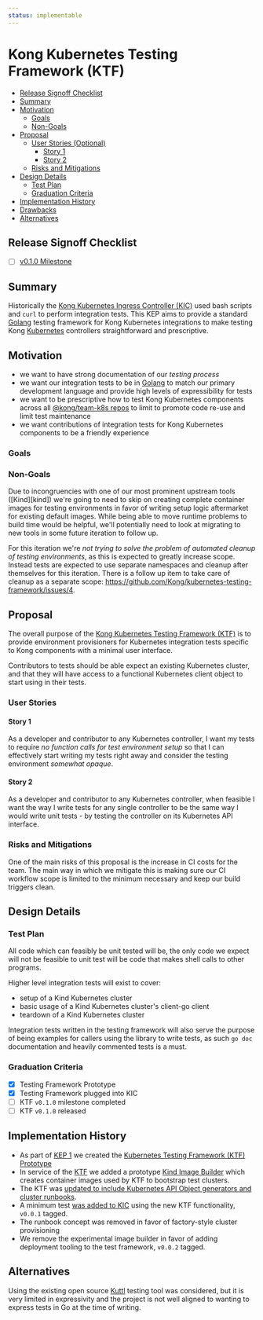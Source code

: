 ```yaml
---
status: implementable
---
```


# Kong Kubernetes Testing Framework (KTF)

<!-- toc -->
- [Release Signoff Checklist](#release-signoff-checklist)
- [Summary](#summary)
- [Motivation](#motivation)
  - [Goals](#goals)
  - [Non-Goals](#non-goals)
- [Proposal](#proposal)
  - [User Stories (Optional)](#user-stories-optional)
    - [Story 1](#story-1)
    - [Story 2](#story-2)
  - [Risks and Mitigations](#risks-and-mitigations)
- [Design Details](#design-details)
  - [Test Plan](#test-plan)
  - [Graduation Criteria](#graduation-criteria)
- [Implementation History](#implementation-history)
- [Drawbacks](#drawbacks)
- [Alternatives](#alternatives)
<!-- /toc -->

## Release Signoff Checklist

- [ ] [v0.1.0 Milestone][ms1]

[ms1]:https://github.com/Kong/kubernetes-testing-framework/milestone/1

## Summary

Historically the [Kong Kubernetes Ingress Controller (KIC)][kic] used bash scripts and `curl` to perform integration tests. This KEP aims to provide a standard [Golang][go] testing framework for Kong Kubernetes integrations to make testing Kong [Kubernetes][k8s] controllers straightforward and prescriptive.

[kic]:https://github.com/kong/kubernetes-ingress-controller
[go]:https://golang.org
[k8s]:https://github.com/kubernetes/kubernetes

## Motivation

- we want to have strong documentation of our _testing process_
- we want our integration tests to be in [Golang][go] to match our primary development language and provide high levels of expressibility for tests
- we want to be prescriptive how to test Kong Kubernetes components across all [@kong/team-k8s repos][team-repos] to limit to promote code re-use and limit test maintenance
- we want contributions of integration tests for Kong Kubernetes components to be a friendly experience

[go]:https://golang.org
[team-repos]:https://github.com/orgs/Kong/teams/team-k8s/repositories

### Goals

### Non-Goals

Due to incongruencies with one of our most prominent upstream tools ([Kind][kind]) we're going to need to skip on creating complete container images for testing environments in favor of writing setup logic aftermarket for existing default images. While being able to move runtime problems to build time would be helpful, we'll potentially need to look at migrating to new tools in some future iteration to follow up.

For this iteration we're _not trying to solve the problem of automated cleanup of testing environments_, as this is expected to greatly increase scope. Instead tests are expected to use separate namespaces and cleanup after themselves for this iteration. There is a follow up item to take care of cleanup as a separate scope: https://github.com/Kong/kubernetes-testing-framework/issues/4.

## Proposal

The overall purpose of the [Kong Kubernetes Testing Framework (KTF)][ktf] is to provide environment provisioners for Kubernetes integration tests specific to Kong components with a minimal user interface.

Contributors to tests should be able expect an existing Kubernetes cluster, and that they will have access to a functional Kubernetes client object to start using in their tests.

[ktf]:https://github.com/kong/kubernetes-testing-framework

### User Stories

#### Story 1

As a developer and contributor to any Kubernetes controller, I want my tests to require _no function calls for test environment setup_ so that I can effectively start writing my tests right away and consider the testing environment _somewhat opaque_.

#### Story 2

As a developer and contributor to any Kubernetes controller, when feasible I want the way I write tests for any single controller to be the same way I would write unit tests - by testing the controller on its Kubernetes API interface.

### Risks and Mitigations

One of the main risks of this proposal is the increase in CI costs for the team. The main way in which we mitigate this is making sure our CI workflow scope is limited to the minimum necessary and keep our build triggers clean.

## Design Details



### Test Plan

All code which can feasibly be unit tested will be, the only code we expect will not be feasible to unit test will be code that makes shell calls to other programs.

Higher level integration tests will exist to cover:

- setup of a Kind Kubernetes cluster
- basic usage of a Kind Kubernetes cluster's client-go client
- teardown of a Kind Kubernetes cluster

Integration tests written in the testing framework will also serve the purpose of being examples for callers using the library to write tests, as such `go doc` documentation and heavily commented tests is a must.

### Graduation Criteria

- [X] Testing Framework Prototype
- [X] Testing Framework plugged into KIC
- [ ] KTF `v0.1.0` milestone completed
- [ ] KTF `v0.1.0` released

## Implementation History

- As part of [KEP 1][kep1] we created the [Kubernetes Testing Framework (KTF) Prototype][ktf]
- In service of the [KTF][ktf] we added a prototype [Kind Image Builder][kind-images] which creates container images used by KTF to bootstrap test clusters.
- The KTF was [updated to include Kubernetes API Object generators and cluster runbooks][ktf-pr3].
- A minimum test [was added to KIC][kic-pr1102] using the new KTF functionality, `v0.0.1` tagged.
- The runbook concept was removed in favor of factory-style cluster provisioning
- We remove the experimental image builder in favor of adding deployment tooling to the test framework, `v0.0.2` tagged.

[kep1]:/keps/0001-single-kic-multi-gateway.md
[ktf]:https://github.com/kong/kubernetes-testing-framework
[kind-images]:https://github.com/kong/kind-images
[ktf-pr3]:https://github.com/Kong/kubernetes-testing-framework/pull/3
[kic-pr1102]:https://github.com/Kong/kubernetes-ingress-controller/pull/1102

## Alternatives

Using the existing open source [Kuttl][kuttl] testing tool was considered, but it is very limited in expressivity and the project is not well aligned to wanting to express tests in Go at the time of writing.

[kuttl]:https://github.com/kudobuilder/kuttl
